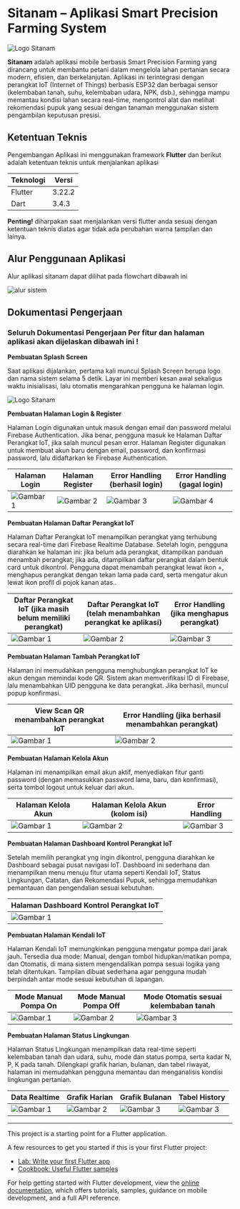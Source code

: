 # Sitanam – Aplikasi Smart Precision Farming System

![Logo Sitanam](dok/00.png)

**Sitanam** adalah aplikasi mobile berbasis Smart Precision Farming yang dirancang untuk membantu petani dalam mengelola lahan pertanian secara modern, efisien, dan berkelanjutan. Aplikasi ini terintegrasi dengan perangkat IoT (Internet of Things) berbasis ESP32 dan berbagai sensor (kelembaban tanah, suhu, kelembaban udara, NPK, dsb.), sehingga mampu memantau kondisi lahan secara real-time, mengontrol alat dan melihat rekomendasi pupuk yang sesuai dengan tanaman menggunakan sistem pengambilan keputusan presisi.<p>



## Ketentuan Teknis
Pengembangan Aplikasi ini menggunakan framework **Flutter** dan berikut adalah ketentuan teknis untuk menjalankan aplikasi

| Teknologi | Versi     |
|-----------|-----------|
| Flutter   | 3.22.2      |
| Dart      | 3.4.3    | 

**Penting!** diharpakan saat menjalankan versi flutter anda sesuai dengan ketentuan teknis diatas agar tidak ada perubahan warna tampilan dan lainya.

## Alur Penggunaan Aplikasi
Alur aplikasi sitanam dapat dilihat pada flowchart dibawah ini

![alur sistem](dok/0.png)<p>


## Dokumentasi Pengerjaan

### Seluruh Dokumentasi Pengerjaan Per fitur dan halaman aplikasi akan dijelaskan dibawah ini !

**Pembuatan Splash Screen**<p>
Saat aplikasi dijalankan, pertama kali muncul Splash Screen berupa logo dan nama sistem selama 5 detik. Layar ini memberi kesan awal sekaligus waktu inisialisasi, lalu otomatis mengarahkan pengguna ke halaman login.<p>

![Logo Sitanam](dok/1.png)

**Pembuatan Halaman Login & Register**<p>
Halaman Login digunakan untuk masuk dengan email dan password melalui Firebase Authentication. Jika benar, pengguna masuk ke Halaman Daftar Perangkat IoT, jika salah muncul pesan error.
Halaman Register digunakan untuk membuat akun baru dengan email, password, dan konfirmasi password, lalu didaftarkan ke Firebase Authentication.

| Halaman Login | Halaman Register | Error Handling (berhasil login)| Error Handling (gagal login)|
|----------|----------|----------|--------|
| ![Gambar 1](dok/2.png) | ![Gambar 2](dok/3.png) | ![Gambar 3](dok/4.png) |![Gambar 4](dok/13.png) |

**Pembuatan Halaman Daftar Perangkat IoT**<p>
Halaman Daftar Perangkat IoT menampilkan perangkat yang terhubung secara real-time dari Firebase Realtime Database. Setelah login, pengguna diarahkan ke halaman ini: jika belum ada perangkat, ditampilkan panduan menambah perangkat; jika ada, ditampilkan daftar perangkat dalam bentuk card untuk dikontrol.
Pengguna dapat menambah perangkat lewat ikon +, menghapus perangkat dengan tekan lama pada card, serta mengatur akun lewat ikon profil di pojok kanan atas..

| Daftar Perangkat IoT (jika masih belum memiliki perangkat) | Daftar Perangkat IoT (telah menambahkan perangkat ke aplikasi)  | Error Handling (jika menghapus perangkat)|
|----------|----------|----------|
| ![Gambar 1](dok/5.png) | ![Gambar 2](dok/6.png) | ![Gambar 3](dok/7.png) |


**Pembuatan Halaman Tambah Perangkat IoT**<p>
Halaman ini memudahkan pengguna menghubungkan perangkat IoT ke akun dengan memindai kode QR. Sistem akan memverifikasi ID di Firebase, lalu menambahkan UID pengguna ke data perangkat. Jika berhasil, muncul popup konfirmasi.

| View Scan QR menambahkan perangkat IoT | Error Handling (jika berhasil menambahkan perangkat) |
|----------|----------|
| ![Gambar 1](dok/8.jpg) | ![Gambar 2](dok/9.jpg) |


**Pembuatan Halaman Kelola Akun**<p>
Halaman ini menampilkan email akun aktif, menyediakan fitur ganti password (dengan memasukkan password lama, baru, dan konfirmasi), serta tombol logout untuk keluar dari akun.

| Halaman Kelola Akun | Halaman Kelola Akun (kolom isi) | Error Handling |
|----------|----------|-------------|
| ![Gambar 1](dok/10.png) | ![Gambar 2](dok/11.png) |  ![Gambar 3](dok/12.png) |

**Pembuatan Halaman Dashboard Kontrol Perangkat IoT**<p>
Setelah memilih perangkat yng ingin dikontrol, pengguna diarahkan ke Dashboard sebagai pusat navigasi IoT. Dashboard ini sederhana dan menampilkan menu menuju fitur utama seperti Kendali IoT, Status Lingkungan, Catatan, dan Rekomendasi Pupuk, sehingga memudahkan pemantauan dan pengendalian sesuai kebutuhan.

| Halaman Dashboard Kontrol Perangkat IoT | 
|----------|
| ![Gambar 1](dok/14.png) |

**Pembuatan Halaman Kendali IoT**<p>
Halaman Kendali IoT memungkinkan pengguna mengatur pompa dari jarak jauh. Tersedia dua mode: Manual, dengan tombol hidupkan/matikan pompa, dan Otomatis, di mana sistem mengendalikan pompa sesuai logika yang telah ditentukan. Tampilan dibuat sederhana agar pengguna mudah berpindah antar mode sesuai kebutuhan di lapangan.

| Mode Manual Pompa On| Mode Manual Pompa Off | Mode Otomatis sesuai kelembaban tanah |
|----------|----------|-------------|
| ![Gambar 1](dok/15.png) | ![Gambar 2](dok/16.png) |  ![Gambar 3](dok/17.png) |

**Pembuatan Halaman Status Lingkungan**<p>
Halaman Status Lingkungan menampilkan data real-time seperti kelembaban tanah dan udara, suhu, mode dan status pompa, serta kadar N, P, K pada tanah. Dilengkapi grafik harian, bulanan, dan tabel riwayat, halaman ini memudahkan pengguna memantau dan menganalisis kondisi lingkungan pertanian.

| Data Realtime | Grafik Harian | Grafik Bulanan | Tabel History |
|----------|----------|-------------|-----------|
| ![Gambar 1](dok/19.png) | ![Gambar 2](dok/20.png) |  ![Gambar 3](dok/21.png) | ![Gambar 3](dok/22.png) |


-------------------



This project is a starting point for a Flutter application.

A few resources to get you started if this is your first Flutter project:

- [Lab: Write your first Flutter app](https://docs.flutter.dev/get-started/codelab)
- [Cookbook: Useful Flutter samples](https://docs.flutter.dev/cookbook)

For help getting started with Flutter development, view the
[online documentation](https://docs.flutter.dev/), which offers tutorials,
samples, guidance on mobile development, and a full API reference.
